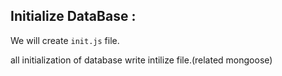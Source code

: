 ## Initialize DataBase :

We will create `init.js` file.

all initialization of database write intilize file.(related mongoose)

